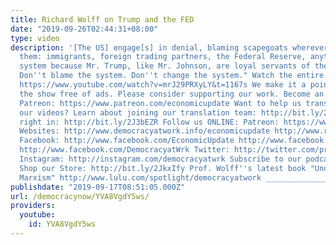 ```yaml
---
title: Richard Wolff on Trump and the FED
date: "2019-09-26T02:44:31+08:00"
type: video
description: '[The US] engage[s] in denial, blaming scapegoats wherever we can find
  them: immigrants, foreign trading partners, the Federal Reserve, anything but the
  system because Mr. Trump, like Mr. Johnson, are loyal servants of the status quo.
  Don''t blame the system. Don''t change the system." Watch the entire episode here:
  https://www.youtube.com/watch?v=mrJ29PRXyLY&t=1167s We make it a point to provide
  the show free of ads. Please consider supporting our work. Become an EU patron on
  Patreon: https://www.patreon.com/economicupdate Want to help us translate and transcribe
  our videos? Learn about joining our translation team: http://bit.ly/2J2uIHH Jump
  right in: http://bit.ly/2J3bEZR Follow us ONLINE: Patreon: https://www.patreon.com/economicupdate
  Websites: http://www.democracyatwork.info/economicupdate http://www.rdwolff.com
  Facebook: http://www.facebook.com/EconomicUpdate http://www.facebook.com/RichardDWolff
  http://www.facebook.com/DemocracyatWrk Twitter: http://twitter.com/profwolff http://twitter.com/democracyatwrk
  Instagram: http://instagram.com/democracyatwrk Subscribe to our podcast: http://economicupdate.libsyn.com
  Shop our Store: http://bit.ly/2JkxIfy Prof. Wolff''s latest book "Understanding
  Marxism" http://www.lulu.com/spotlight/democracyatwork ________________________________________________________'
publishdate: "2019-09-17T08:51:05.000Z"
url: /democracynow/YVA8VgdY5ws/
providers:
  youtube:
    id: YVA8VgdY5ws
---
```

